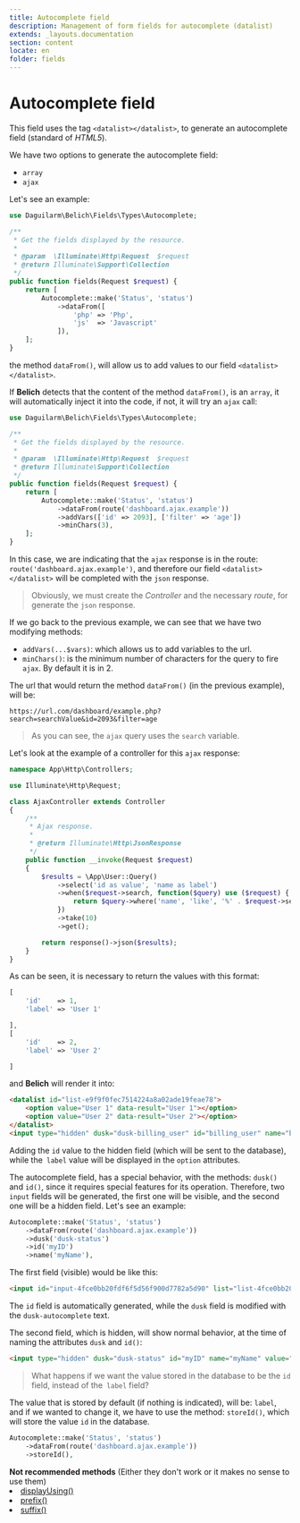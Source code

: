 ```yaml
---
title: Autocomplete field
description: Management of form fields for autocomplete (datalist)
extends: _layouts.documentation
section: content
locate: en
folder: fields
---
```


# Autocomplete field

This field uses the tag `<datalist></datalist>`, to generate an autocomplete field (standard of *HTML5*).

We have two options to generate the autocomplete field:

- `array`
- `ajax`

Let's see an example:

```php
use Daguilarm\Belich\Fields\Types\Autocomplete;

/**
 * Get the fields displayed by the resource.
 *
 * @param  \Illuminate\Http\Request  $request
 * @return Illuminate\Support\Collection
 */
public function fields(Request $request) {
    return [
        Autocomplete::make('Status', 'status')
            ->dataFrom([
                'php' => 'Php',
                'js'  => 'Javascript'
            ]),
    ];
}
```

the method `dataFrom()`, will allow us to add values to our field `<datalist></datalist>`.

If **Belich** detects that the content of the method `dataFrom()`, is an `array`, it will automatically inject it into the code, if not, it will try an `ajax` call:

```php
use Daguilarm\Belich\Fields\Types\Autocomplete;

/**
 * Get the fields displayed by the resource.
 *
 * @param  \Illuminate\Http\Request  $request
 * @return Illuminate\Support\Collection
 */
public function fields(Request $request) {
    return [
        Autocomplete::make('Status', 'status')
            ->dataFrom(route('dashboard.ajax.example'))
            ->addVars(['id' => 2093], ['filter' => 'age'])
            ->minChars(3),
    ];
}
```

In this case, we are indicating that the `ajax` response is in the route: `route('dashboard.ajax.example')`, and therefore our field `<datalist></datalist>` will be completed with the `json` response.

>Obviously, we must create the *Controller* and the necessary *route*, for generate the `json` response.

If we go back to the previous example, we can see that we have two modifying methods:

- `addVars(...$vars)`: which allows us to add variables to the url.
- `minChars()`: is the minimum number of characters for the query to fire `ajax`. By default it is in 2.

The url that would return the method `dataFrom()` (in the previous example), will be:

~~~
https://url.com/dashboard/example.php?search=searchValue&id=2093&filter=age
~~~

>As you can see, the `ajax` query uses the `search` variable. 

Let's look at the example of a controller for this `ajax` response:

```php
namespace App\Http\Controllers;

use Illuminate\Http\Request;

class AjaxController extends Controller
{
    /**
     * Ajax response.
     *
     * @return Illuminate\Http\JsonResponse
     */
    public function __invoke(Request $request)
    {
        $results = \App\User::Query()
            ->select('id as value', 'name as label')
            ->when($request->search, function($query) use ($request) {
                return $query->where('name', 'like', '%' . $request->search . '%');
            })
            ->take(10)
            ->get();

        return response()->json($results);
    }
}
```

As can be seen, it is necessary to return the values with this format:

```php
[
    'id'    => 1,
    'label' => 'User 1'

],
[
    'id'    => 2,
    'label' => 'User 2'

]
```

and **Belich** will render it into:

```html
<datalist id="list-e9f9f0fec7514224a8a02ade19feae78">
    <option value="User 1" data-result="User 1"></option>
    <option value="User 2" data-result="User 2"></option>
</datalist>
<input type="hidden" dusk="dusk-billing_user" id="billing_user" name="billing_user" value="1">
```

Adding the `id` value to the hidden field (which will be sent to the database), while the` label` value will be displayed in the `option` attributes.

The autocomplete field, has a special behavior, with the methods: `dusk()` and `id()`, since it requires special features for its operation. Therefore, two `input` fields will be generated, the first one will be visible, and the second one will be a hidden field. Let's see an example:

```php
Autocomplete::make('Status', 'status')
    ->dataFrom(route('dashboard.ajax.example'))
    ->dusk('dusk-status')
    ->id('myID')
    ->name('myName'),
```

The first field (visible) would be like this:

```html
<input id="input-4fce0bb20fdf6f5d56f900d7782a5d90" list="list-4fce0bb20fdf6f5d56f900d7782a5d90" type="text" dusk="dusk-autocomplete-status" value="" name="myName" onkeyup="requestAjax('https://belich-dashboard.test/dashboard/ajax/example', '4fce0bb20fdf6f5d56f900d7782a5d90', '2', '');" onchange="selectDatalist('test_name', '4fce0bb20fdf6f5d56f900d7782a5d90');">
```

The `id` field is automatically generated, while the `dusk` field is modified with the `dusk-autocomplete` text.

The second field, which is hidden, will show normal behavior, at the time of naming the attributes `dusk` and `id()`:

```html
<input type="hidden" dusk="dusk-status" id="myID" name="myName" value="2">
```

>What happens if we want the value stored in the database to be the `id` field, instead of the` label` field?

The value that is stored by default (if nothing is indicated), will be: `label`, and if we wanted to change it, we have to use the method: `storeId()`, which will store the value `id` in the database.

```php
Autocomplete::make('Status', 'status')
    ->dataFrom(route('dashboard.ajax.example'))
    ->storeId(),
```

<div class="blockquote-alert">
    <div class="title">
        <strong>Not recommended methods</strong> (Either they don't work or it makes no sense to use them)
    </div>
    <u>
        <li>displayUsing()</li>
        <li>prefix()</li>
        <li>suffix()</li>
    </u>
</div>
